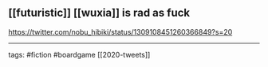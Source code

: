 ## [[futuristic]] [[wuxia]] is rad as fuck
https://twitter.com/nobu_hibiki/status/1309108451260366849?s=20

___

tags: #fiction #boardgame
[[2020-tweets]]
